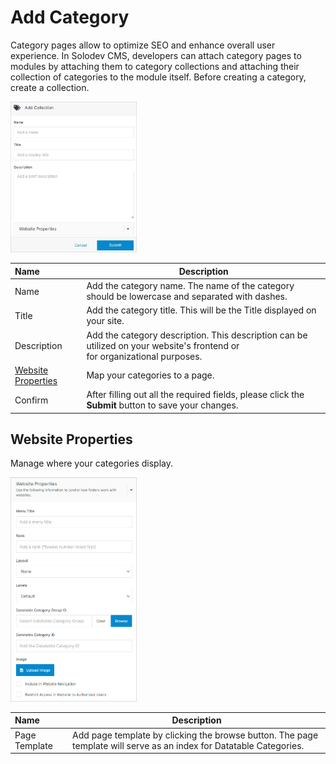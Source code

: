 # Add Category 

Category pages allow to optimize SEO and enhance overall user experience. In Solodev CMS, developers can attach category pages to modules by attaching them to category collections and attaching their collection of categories to the module itself. Before creating a category, create a collection.

<p><img src="../../../../images/folders/add-collection.jpg" alt="Add Category" style="width: 40%;"></p>

**Name** | **Description**
:--- | ---
Name | Add the category name. The name of the category should be lowercase and separated with dashes.
Title | Add the category title. This will be the Title displayed on your site. 
Description | Add the category description. This description can be utilized on your website's frontend or<br> for organizational purposes.
[Website Properties](/workspace/websites/manage-folder/add-category/#website-properties) | Map your categories to a page.
Confirm | After filling out all the required fields, please click the **Submit** button to save your changes.

## Website Properties

Manage where your categories display.

<p><img src="../../../../images/folders/website-properties.jpg" alt="Website Properties Accordion" style="width: 40%;"></p>

**Name** | **Description**
:--- | ---
Page Template | Add page template by clicking the browse button. The page template will serve as an index for Datatable Categories.